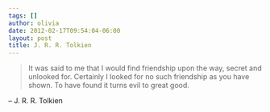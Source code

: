 ```yaml
---
tags: []
author: olivia
date: 2012-02-17T09:54:04-06:00
layout: post
title: J. R. R. Tolkien
---
```


> It was said to me that I would find friendship upon the way, secret and unlooked for. Certainly I looked for no such friendship as you have shown. To have found it turns evil to great good.

– J. R. R. Tolkien
